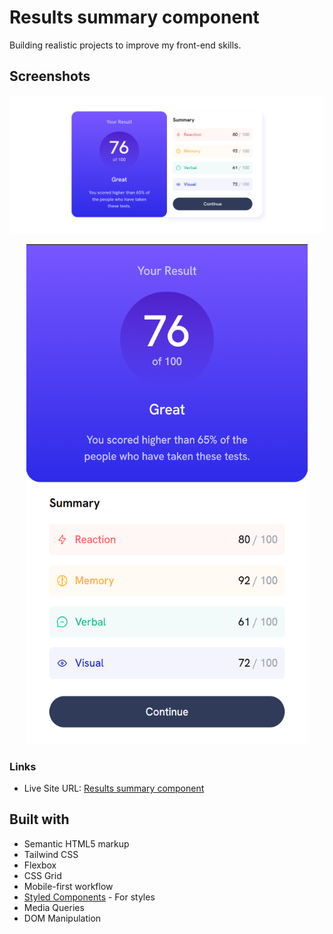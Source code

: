 # Results summary component

Building realistic projects to improve my front-end skills.

## Screenshots

![](screenshots/ss-desktop.png)

<p align="center">
<img width="450" height="800" src="screenshots/ss-mobile.png">
</p>

### Links

- Live Site URL: [Results summary component](https://huddle-land1ng-page.netlify.app/)

## Built with

- Semantic HTML5 markup
- Tailwind CSS
- Flexbox
- CSS Grid
- Mobile-first workflow
- [Styled Components](https://styled-components.com/) - For styles
- Media Queries
- DOM Manipulation
